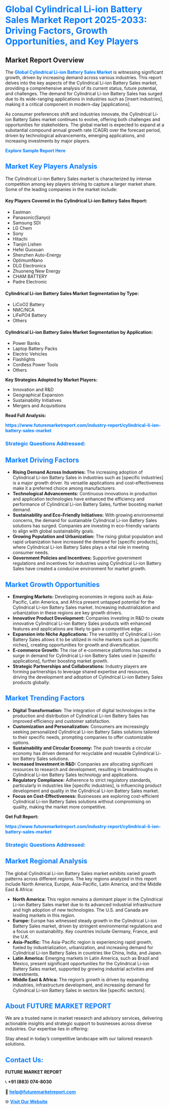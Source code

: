 <h1 style="color: #007BFF;">Global Cylindrical Li-ion Battery Sales Market Report 2025-2033: Driving Factors, Growth Opportunities, and Key Players</h1>

<section id="overview">
<h2>Market Report Overview</h2>
<p>The <a href="https://www.futuremarketreport.com/industry-report/cylindrical-li-ion-battery-sales-market" style="color: #007BFF; text-decoration: none;"><strong>Global Cylindrical Li-ion Battery Sales Market</strong></a> is witnessing significant growth, driven by increasing demand across various industries. This report delves into the key aspects of the Cylindrical Li-ion Battery Sales market, providing a comprehensive analysis of its current status, future potential, and challenges. The demand for Cylindrical Li-ion Battery Sales has surged due to its wide-ranging applications in industries such as [insert industries], making it a critical component in modern-day [applications].</p>
<p>As consumer preferences shift and industries innovate, the Cylindrical Li-ion Battery Sales market continues to evolve, offering both challenges and opportunities for stakeholders. The global market is expected to expand at a substantial compound annual growth rate (CAGR) over the forecast period, driven by technological advancements, emerging applications, and increasing investments by major players.</p>
</section>

<section id="overview">
<p><a href="https://www.futuremarketreport.com/request-sample/reportId=108943" style="color: #007BFF; text-decoration: none;"><strong>Explore Sample Report Here</strong></a></p>
</section>

<section id="key-players">
<h2 style="color: #007BFF;">Market Key Players Analysis</h2>
<p>The Cylindrical Li-ion Battery Sales market is characterized by intense competition among key players striving to capture a larger market share. Some of the leading companies in the market include:</p>
<h4>Key Players Covered in the Cylindrical Li-ion Battery Sales Report:</h4>
<ul><li>Eastman</li><li>Panasonic(Sanyo)</li><li>Samsung SDI</li><li>LG Chem</li><li>Sony</li><li>Hitachi</li><li>Tianjin Lishen</li><li>Hefei Guoxuan</li><li>Shenzhen Auto-Energy</li><li>OptimumNano</li><li>DLG Electronics</li><li>Zhuoneng New Energy</li><li>CHAM BATTERY</li><li>Padre Electronic</li></ul>
<h4>Cylindrical Li-ion Battery Sales Market Segmentation by Type:</h4>
<ul><li>LiCoO2 Battery</li><li>NMC/NCA</li><li>LiFePO4 Battery</li><li>Others</li></ul>

<h4>Cylindrical Li-ion Battery Sales Market Segmentation by Application:</h4>
<ul><li>Power Banks</li><li>Laptop Battery Packs</li><li>Electric Vehicles</li><li>Flashlights</li><li>Cordless Power Tools</li><li>Others</li></ul>
<p><strong>Key Strategies Adopted by Market Players:</strong></p>
<ul>
<li>Innovation and R&D</li>
<li>Geographical Expansion</li>
<li>Sustainability Initiatives</li>
<li>Mergers and Acquisitions</li>
</ul>
</section>

<section>
<p><strong>Read Full Analysis: </strong></p><a href="https://www.futuremarketreport.com/industry-report/cylindrical-li-ion-battery-sales-market" style="color: #007BFF; text-decoration: none;"><strong>https://www.futuremarketreport.com/industry-report/cylindrical-li-ion-battery-sales-market</strong></a>
<h3 style="color: #007BFF;">Strategic Questions Addressed:</h3>
</section>

<section id="driving-factors">
<h2 style="color: #007BFF;">Market Driving Factors</h2>
<ul>
<li><strong>Rising Demand Across Industries:</strong> The increasing adoption of Cylindrical Li-ion Battery Sales in industries such as [specific industries] is a major growth driver. Its versatile applications and cost-effectiveness make it a preferred choice among manufacturers.</li>
<li><strong>Technological Advancements:</strong> Continuous innovations in production and application technologies have enhanced the efficiency and performance of Cylindrical Li-ion Battery Sales, further boosting market demand.</li>
<li><strong>Sustainability and Eco-Friendly Initiatives:</strong> With growing environmental concerns, the demand for sustainable Cylindrical Li-ion Battery Sales solutions has surged. Companies are investing in eco-friendly variants to align with global sustainability goals.</li>
<li><strong>Growing Population and Urbanization:</strong> The rising global population and rapid urbanization have increased the demand for [specific products], where Cylindrical Li-ion Battery Sales plays a vital role in meeting consumer needs.</li>
<li><strong>Government Policies and Incentives:</strong> Supportive government regulations and incentives for industries using Cylindrical Li-ion Battery Sales have created a conducive environment for market growth.</li>
</ul>
</section>

<section id="growth-opportunities">
<h2 style="color: #007BFF;">Market Growth Opportunities</h2>
<ul>
<li><strong>Emerging Markets:</strong> Developing economies in regions such as Asia-Pacific, Latin America, and Africa present untapped potential for the Cylindrical Li-ion Battery Sales market. Increasing industrialization and urbanization in these regions are key growth drivers.</li>
<li><strong>Innovative Product Development:</strong> Companies investing in R&D to create innovative Cylindrical Li-ion Battery Sales products with enhanced features and applications are likely to gain a competitive edge.</li>
<li><strong>Expansion into Niche Applications:</strong> The versatility of Cylindrical Li-ion Battery Sales allows it to be utilized in niche markets such as [specific niches], creating opportunities for growth and diversification.</li>
<li><strong>E-commerce Growth:</strong> The rise of e-commerce platforms has created a surge in demand for Cylindrical Li-ion Battery Sales used in [specific applications], further boosting market growth.</li>
<li><strong>Strategic Partnerships and Collaborations:</strong> Industry players are forming partnerships to leverage shared expertise and resources, driving the development and adoption of Cylindrical Li-ion Battery Sales products globally.</li>
</ul>
</section>

<section id="trending-factors">
<h2 style="color: #007BFF;">Market Trending Factors</h2>
<ul>
<li><strong>Digital Transformation:</strong> The integration of digital technologies in the production and distribution of Cylindrical Li-ion Battery Sales has improved efficiency and customer satisfaction.</li>
<li><strong>Customization and Personalization:</strong> Consumers are increasingly seeking personalized Cylindrical Li-ion Battery Sales solutions tailored to their specific needs, prompting companies to offer customizable options.</li>
<li><strong>Sustainability and Circular Economy:</strong> The push towards a circular economy has driven demand for recyclable and reusable Cylindrical Li-ion Battery Sales solutions.</li>
<li><strong>Increased Investment in R&D:</strong> Companies are allocating significant resources to research and development, resulting in breakthroughs in Cylindrical Li-ion Battery Sales technology and applications.</li>
<li><strong>Regulatory Compliance:</strong> Adherence to strict regulatory standards, particularly in industries like [specific industries], is influencing product development and quality in the Cylindrical Li-ion Battery Sales market.</li>
<li><strong>Focus on Cost-Effectiveness:</strong> Businesses are exploring cost-efficient Cylindrical Li-ion Battery Sales solutions without compromising on quality, making the market more competitive.</li>
</ul>
</section>

<section>
<p><strong>Get Full Report: </strong></p><a href="https://www.futuremarketreport.com/industry-report/cylindrical-li-ion-battery-sales-market" style="color: #007BFF; text-decoration: none;"><strong>https://www.futuremarketreport.com/industry-report/cylindrical-li-ion-battery-sales-market</strong></a>
<h3 style="color: #007BFF;">Strategic Questions Addressed:</h3>
</section>


<section id="regional-analysis">
<h2 style="color: #007BFF;">Market Regional Analysis</h2>
<p>The global Cylindrical Li-ion Battery Sales market exhibits varied growth patterns across different regions. The key regions analyzed in this report include North America, Europe, Asia-Pacific, Latin America, and the Middle East & Africa:</p>
<ul>
<li><strong>North America:</strong> This region remains a dominant player in the Cylindrical Li-ion Battery Sales market due to its advanced industrial infrastructure and high adoption of new technologies. The U.S. and Canada are leading markets in this region.</li>
<li><strong>Europe:</strong> Europe has witnessed steady growth in the Cylindrical Li-ion Battery Sales market, driven by stringent environmental regulations and a focus on sustainability. Key countries include Germany, France, and the U.K.</li>
<li><strong>Asia-Pacific:</strong> The Asia-Pacific region is experiencing rapid growth, fueled by industrialization, urbanization, and increasing demand for Cylindrical Li-ion Battery Sales in countries like China, India, and Japan.</li>
<li><strong>Latin America:</strong> Emerging markets in Latin America, such as Brazil and Mexico, present significant opportunities for the Cylindrical Li-ion Battery Sales market, supported by growing industrial activities and investments.</li>
<li><strong>Middle East & Africa:</strong> The region’s growth is driven by expanding industries, infrastructure development, and increasing demand for Cylindrical Li-ion Battery Sales in sectors like [specific sectors].</li>
</ul>
</section>

<footer>
<h2 style="color: #007BFF;">About FUTURE MARKET REPORT</h2>
<p>We are a trusted name in market research and advisory services, delivering actionable insights and strategic support to businesses across diverse industries. Our expertise lies in offering:</p>

<p>Stay ahead in today’s competitive landscape with our tailored research solutions.</p>

<h2 style="color: #007BFF;">Contact Us:</h2>
<p><strong>FUTURE MARKET REPORT</strong></p>
<p>📞 <strong>+91 (883) 074-8030</strong></p>
<p>📧 <strong><a href="mailto:help@futuremarketreport.com" style="color: #007BFF;">help@futuremarketreport.com</a></strong></p>
<p>🌐 <strong><a href="https://www.futuremarketreport.com/" style="color: #007BFF;">Visit Our Website</a></strong></p>
</footer>